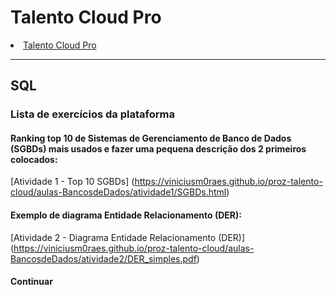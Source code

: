 # Talento Cloud Pro

<li><a href="https://pages.prozeducacao.com.br/lp-proz-tecnologia-talento-cloud#rd-column-l7182sgm" target="_blank">Talento Cloud Pro</a></li>

***

## SQL

### Lista de exercícios da plataforma

#### Ranking top 10 de Sistemas de Gerenciamento de Banco de Dados (SGBDs) mais usados e fazer uma pequena descrição dos 2 primeiros colocados:
[Atividade 1 - Top 10 SGBDs] (https://viniciusm0raes.github.io/proz-talento-cloud/aulas-BancosdeDados/atividade1/SGBDs.html)

#### Exemplo de diagrama Entidade Relacionamento (DER):
[Atividade 2 - Diagrama Entidade Relacionamento (DER)] (https://viniciusm0raes.github.io/proz-talento-cloud/aulas-BancosdeDados/atividade2/DER_simples.pdf)


#### Continuar